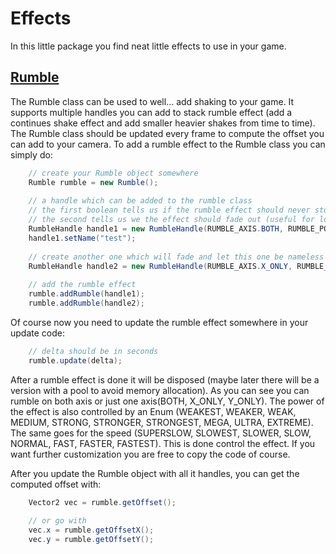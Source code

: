 Effects
=================

In this little package you find neat little effects to use in your game.

[Rumble][1]
----------------

The Rumble class can be used to well... add shaking to your game. It supports multiple handles you can add to stack 
rumble effect (add a continues shake effect and add smaller heavier shakes from time to time). The Rumble class should be updated every frame to compute the 
offset you can add to your camera. To add a rumble effect to the Rumble class you can simply do:
```Java
	// create your Rumble object somewhere
	Rumble rumble = new Rumble();
		
	// a handle which can be added to the rumble class
	// the first boolean tells us if the rumble effect should never stop (only handles with a name can be continues!)
	// the second tells us we the effect should fade out (useful for long and strong shakes)
	RumbleHandle handle1 = new RumbleHandle(RUMBLE_AXIS.BOTH, RUMBLE_POWER.STRONG, RUMBLE_SPEED.FAST, 2.0f, false, false);
	handle1.setName("test");
		
	// create another one which will fade and let this one be nameless
	RumbleHandle handle2 = new RumbleHandle(RUMBLE_AXIS.X_ONLY, RUMBLE_POWER.WEAK, RUMBLE_SPEED.SLOW, 5.0f, false, true);
		
	// add the rumble effect
	rumble.addRumble(handle1);
	rumble.addRumble(handle2);
```
Of course now you need to update the rumble effect somewhere in your update code:
```Java
	// delta should be in seconds
	rumble.update(delta);
```
After a rumble effect is done it will be disposed (maybe later there will be a version with a pool to avoid memory allocation).
As you can see you can rumble on both axis or just one axis(BOTH, X_ONLY, Y_ONLY).
The power of the effect is also controlled by an Enum (WEAKEST, WEAKER, WEAK, MEDIUM, STRONG, STRONGER, STRONGEST, MEGA, ULTRA, EXTREME). 
The same goes for the speed (SUPERSLOW, SLOWEST, SLOWER, SLOW, NORMAL, FAST, FASTER, FASTEST).
This is done control the effect. If you want further customization you are free to copy the code of course.

After you update the Rumble object with all it handles, you can get the computed offset with:
```Java
	Vector2 vec = rumble.getOffset();
	
	// or go with
	vec.x = rumble.getOffsetX();
	vec.y = rumble.getOffsetY();
```

[1]: https://github.com/Regiden/RadicalFishEngine/blob/master/_RadicalFishGDX/src/de/radicalfish/effects/Rumble.java